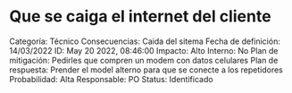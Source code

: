 # Que se caiga el internet del cliente

Categoría: Técnico
Consecuencias: Caida del sitema
Fecha de definición: 14/03/2022
ID: May 20 2022, 08:46:00
Impacto: Alto
Interno: No
Plan de mitigación: Pedirles que compren un modem con datos celulares
Plan de respuesta: Prender el model alterno para que se conecte a los repetidores
Probabilidad: Alta
Responsable: PO
Status: Identificado